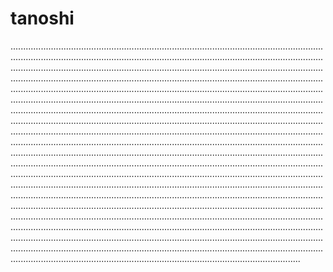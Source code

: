 # tanoshi

...................................................................................................................................................................................................................................................................................................................................................................................................................................................................................................................................................................................................................................................................................................................................................................................................................................................................................................................................................................................................................................................................................................................................................................................................................................................................................................................................................................................................................................................................................................................................................................................................................................................................................................................................................................................................................................................................................................................................................................................................................................................................................................................................................................................................................................................................................................................................................................................................................................................................................................................................................................................................................................................................................................